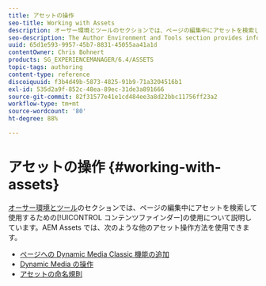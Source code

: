 ```yaml
---
title: アセットの操作
seo-title: Working with Assets
description: オーサー環境とツールのセクションでは、ページの編集中にアセットを検索して使用するためのコンテンツファインダーの使用について説明しています。AEM Assetsでは、他のアセット操作方法を使用できます。
seo-description: The Author Environment and Tools section provides information about using Content Finder to find and use assets when editing pages. AEM Assets provides other methods for working with assets.
uuid: 65d1e593-9957-45b7-8831-45055aa41a1d
contentOwner: Chris Bohnert
products: SG_EXPERIENCEMANAGER/6.4/ASSETS
topic-tags: authoring
content-type: reference
discoiquuid: f3b4d49b-5873-4825-91b9-71a3204516b1
exl-id: 535d2a9f-852c-48ea-89ec-31de3a891666
source-git-commit: 82f31577e41e1cd484ee3a8d22bbc11756ff23a2
workflow-type: tm+mt
source-wordcount: '80'
ht-degree: 88%

---
```


# アセットの操作 {#working-with-assets}

[オーサー環境とツール](/help/sites-authoring/author-environment-tools.md)のセクションでは、ページの編集中にアセットを検索して使用するための[!UICONTROL コンテンツファインダー]の使用について説明しています。AEM Assets では、次のような他のアセット操作方法を使用できます。

* [ページへの Dynamic Media Classic 機能の追加](/help/sites-classic-ui-authoring/manage-assets-classic-s7.md)
* [Dynamic Media の操作](/help/sites-classic-ui-authoring/dynamic-media-assets.md)
* [アセットの命名規則](/help/sites-classic-ui-authoring/asset-naming-conventions.md)
